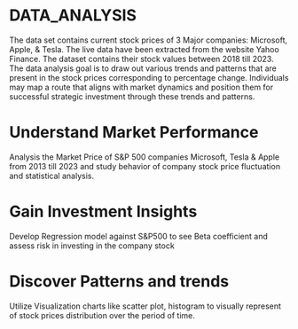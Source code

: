 # DATA_ANALYSIS
The data set contains current stock prices of 3 Major companies: Microsoft, Apple, & Tesla.
The live data have been extracted from the website Yahoo Finance. The dataset contains their stock values between 2018 till 2023.
The data analysis goal is to draw out various trends and patterns that are present in the stock prices corresponding to percentage change.
Individuals may map a route that aligns with market dynamics and position them for successful strategic investment through these trends and patterns.
# Understand Market Performance
Analysis the Market Price of S&P 500  companies Microsoft, Tesla & Apple from 2013 till 2023 and study behavior of company stock price fluctuation and statistical analysis.
# Gain Investment Insights
Develop Regression model against S&P500 to see Beta coefficient and assess risk in investing in the company stock
# Discover Patterns and trends
Utilize Visualization charts like scatter plot, histogram to visually represent of stock prices distribution over the period of time.
